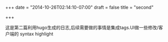 +++
date = "2014-10-26T02:14:10-07:00"
draft = false
title = "second"

+++

这是第二篇利用hugo生成的日志,后续需要做的事情是集成tags.UI做一些修改/客户端的 syntax highlight
